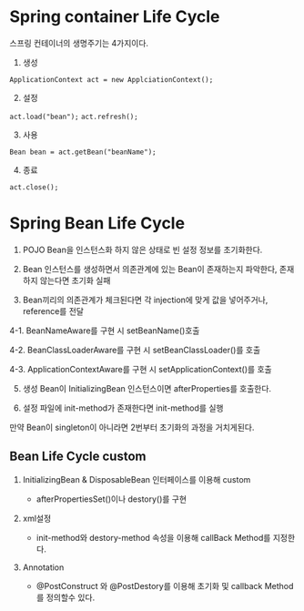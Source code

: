 # Spring container Life Cycle
스프링 컨테이너의 생명주기는 4가지이다.

1. 생성

```ApplicationContext act = new ApplciationContext();```

2. 설정

```act.load("bean");```
```act.refresh();```

3. 사용

```Bean bean = act.getBean("beanName");```

4. 종료 

```act.close();```


# Spring Bean Life Cycle
1. POJO Bean을 인스턴스화 하지 않은 상태로 빈 설정 정보를 초기화한다.

2. Bean 인스턴스를 생성하면서 의존관계에 있는 Bean이 존재하는지 파악한다, 존재하지 않는다면 초기화 실패

3. Bean끼리의 의존관계가 체크된다면 각 injection에 맞게 값을 넣어주거나, reference를 전달

4-1. BeanNameAware를 구현 시 setBeanName()호출

4-2. BeanClassLoaderAware를 구현 시 setBeanClassLoader()를 호출

4-3. ApplicationContextAware를 구현 시 setApplicationContext()를 호출

5. 생성 Bean이 InitializingBean 인스턴스이면 afterProperties를 호출한다.

6. 설정 파일에 init-method가 존재한다면 init-method를 실행 

만약 Bean이 singleton이 아니라면 2번부터 초기화의 과정을 거치게된다.

## Bean Life Cycle custom
1. InitializingBean & DisposableBean 인터페이스를 이용해 custom
    - afterPropertiesSet()이나 destory()를 구현
    
2. xml설정
    - init-method와 destory-method 속성을 이용해 callBack Method를 지정한다.

3. Annotation
    - @PostConstruct 와 @PostDestory를 이용해 초기화 및 callback Method를 정의할수 있다.